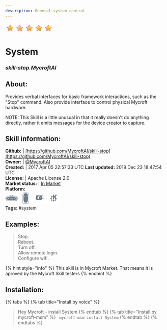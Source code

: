 ```yaml
--- 
description: General system control
---
```


![](../.gitbook/assets/star.png)![](../.gitbook/assets/star.png)![](../.gitbook/assets/star.png)![](../.gitbook/assets/star.png)![](../.gitbook/assets/star.png)  
# System  
### _skill-stop.MycroftAI_  
## About:  
Provides verbal interfaces for basic framework interactions, such as the
"Stop" command.  Also provide interface to control physical Mycroft hardware.

NOTE: This Skill is a little unusual in that it really doesn't do anything
directly, rather it emits messages for the device creator to capture.

## Skill information:  
**Github:** | [https://github.com/MycroftAI/skill-stop](https://github.com/MycroftAI/skill-stop)  
**Owner:** | [@MycroftAI](https://github.com/MycroftAI)  
**Created:** | 2017 Apr 05 22:57:33 UTC  **Last updated:** 2019 Dec 23 18:47:54 UTC  
**License:** | Apache License 2.0  
**Market status:** | [In Market](https://market.mycroft.ai/skill/mycroft-stop)  
**Platform:**  
 ![](../.gitbook/assets/mark-1-icon.png)  ![](../.gitbook/assets/mark-2-icon.png)  ![](../.gitbook/assets/picroft-icon.png)  ![](../.gitbook/assets/kde.png)   
**Tags:** \#system   
## Examples:  
> Stop.  
> Reboot.  
> Turn off.  
> Allow remote login.  
> Configure wifi.  
  
{% hint style="info" %}
This skill is in Mycroft Market. That means it is aproved by the Mycroft Skill testers
{% endhint %}
    
## Installation:  
{% tabs %}
{% tab title="Install by voice" %}
> Hey Mycroft - install System
{% endtab %}
  {% tab title="Install by mycroft-msm" %}
``` mycroft-msm install System```
{% endtab %}
  {% endtabs %}
  